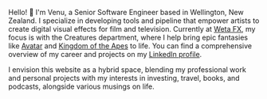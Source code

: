 Hello! :wave: I'm Venu, a Senior Software Engineer based in Wellington, New Zealand. I specialize in developing tools and pipeline that empower artists to create digital visual effects for film and television. Currently at [Weta FX](https://www.wetafx.co.nz), my focus is with the Creatures department, where I help bring epic fantasies like [Avatar](https://www.imdb.com/title/tt1630029/) and [Kingdom of the Apes](https://www.imdb.com/title/tt11389872/) to life. You can find a comprehensive overview of my career and projects on my [LinkedIn profile](https://www.linkedin.com/in/venukrishnamurthy/).

I envision this website as a hybrid space, blending my professional work and personal projects with my interests in investing, travel, books, and podcasts, alongside various musings on life.